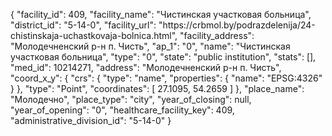 {
    "facility_id": 409,
    "facility_name": "Чистинская участковая больница",
    "district_id": "5-14-0",
    "facility_url": "https:\/\/crbmol.by\/podrazdelenija\/24-chistinskaja-uchastkovaja-bolnica.html",
    "facility_address": "Молодечненский р-н п. Чисть",
    "ap_1": "0",
    "name": "Чистинская участковая больница",
    "type": "0",
    "state": "public institution",
    "stats": [],
    "med_id": 10214271,
    "address": "Молодечненский р-н п. Чисть",
    "coord_x_y": {
        "crs": {
            "type": "name",
            "properties": {
                "name": "EPSG:4326"
            }
        },
        "type": "Point",
        "coordinates": [
            27.1095,
            54.2659
        ]
    },
    "place_name": "Молодечно",
    "place_type": "city",
    "year_of_closing": null,
    "year_of_opening": "0",
    "healthcare_facility_key": 409,
    "administrative_division_id": "5-14-0"
}